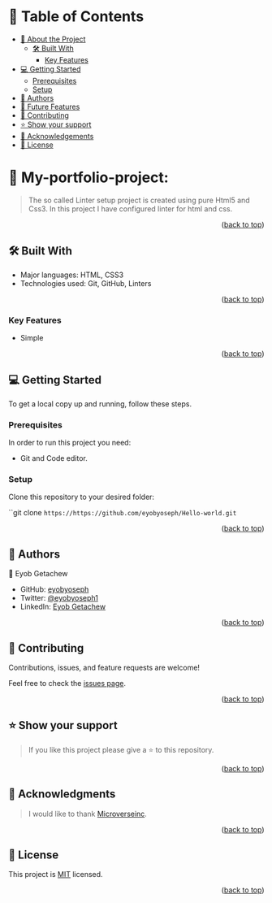 <!-- TABLE OF CONTENTS -->

# 📗 Table of Contents

- [📖 About the Project](#about-project)
  - [🛠 Built With](#built-with)
    - [Key Features](#key-features)
- [💻 Getting Started](#getting-started)
  - [Prerequisites](#prerequisites)
  - [Setup](#setup)
- [👥 Authors](#authors)
- [🔭 Future Features](#future-features)
- [🤝 Contributing](#contributing)
- [⭐️ Show your support](#support)
- [🙏 Acknowledgements](#acknowledgements)
- [📝 License](#license)

<!-- PROJECT DESCRIPTION -->

# 📖 My-portfolio-project: <a name="about-project"></a>

> The so called Linter setup project is created using pure Html5 and Css3. In this project I have configured linter for html and css.

<p align="right">(<a href="#readme-top">back to top</a>)</p>



<!-- BUILT WITH -->

## 🛠 Built With <a name="built-with"></a>

- Major languages: 
    HTML, CSS3
- Technologies used: 
    Git, GitHub, Linters

<p align="right">(<a href="#readme-top">back to top</a>)</p>


 

<!-- Features -->

### Key Features <a name="key-features"></a>
- Simple

<p align="right">(<a href="#readme-top">back to top</a>)</p>


<!-- GETTING STARTED -->

## 💻 Getting Started <a name="getting-started"></a>

To get a local copy up and running, follow these steps.

### Prerequisites

In order to run this project you need:

- Git and Code editor.

### Setup

Clone this repository to your desired folder:

``git clone `https://https://github.com/eyobyoseph/Hello-world.git`

<p align="right">(<a href="#readme-top">back to top</a>)</p>


<!-- AUTHORS -->

## 👥 Authors <a name="authors"></a>

👤 Eyob Getachew 

- GitHub: [eyobyoseph](https://github.com/eyobyoseph)
- Twitter: [@eyobyoseph1](https://eyobyoseph1s://twitter.com/)
- LinkedIn: [Eyob Getachew](linkedin.com/in/eyob-yoseph-53ba27244)

<p align="right">(<a href="#readme-top">back to top</a>)</p>



<!-- CONTRIBUTING -->

## 🤝 Contributing <a name="contributing"></a>

Contributions, issues, and feature requests are welcome!

Feel free to check the [issues page](https://https://github.com/eyobyoseph/Hello-world/issues).

<p align="right">(<a href="#readme-top">back to top</a>)</p>


<!-- SUPPORT -->

## ⭐️ Show your support <a name="support"></a>

> If you like this project please give a ⭐️ to this repository.

<p align="right">(<a href="#readme-top">back to top</a>)</p>

<!-- ACKNOWLEDGEMENTS -->

## 🙏 Acknowledgments <a name="acknowledgements"></a>

> I would like to thank [Microverseinc](https://github.com/microverseinc).

<p align="right">(<a href="#readme-top">back to top</a>)</p>

<!-- LICENSE -->

## 📝 License <a name="license"></a>

This project is [MIT](./MIT.md) licensed.

<p align="right">(<a href="#readme-top">back to top</a>)</p>
